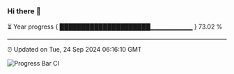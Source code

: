 ### Hi there 👋

⏳ Year progress { █████████████████████▁▁▁▁▁▁▁▁▁ } 73.02 %

---

⏰ Updated on Tue, 24 Sep 2024 06:16:10 GMT

![Progress Bar CI](https://github.com/code-lakshay/GitHub-Actions-Demo/workflows/Progress%20Bar%20CI/badge.svg)
